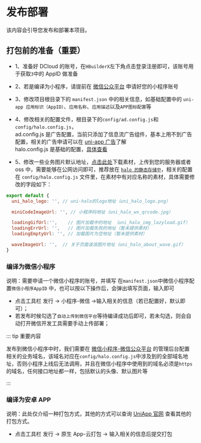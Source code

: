 # 发布部署

该内容会引导您发布和部署本项目。

## 打包前的准备（重要）

- 1、准备好 DCloud 的账号，在`HBuilderX`左下角点击登录注册即可，该账号用于获取`3`中的 AppID 做准备

- 2、若是编译为小程序，请提前在 [微信公众平台](https://mp.weixin.qq.com/) 申请好您的小程序账号

- 3、修改项目根目录下的 `manifest.json` 中的相关信息，如基础配置中的 `uni-app 应用标识（AppID）`、`应用名称`、`应用描述`以及`APP图标配置`等

- 4、修改相关的配置文件，根目录下的`config/ad.config.js`和`config/halo.config.js`，
  <br/>ad.config.js 是广告配置，当前只添加了信息流广告组件，基本上用不到广告配置，相关的广告申请可以在 [uni-app 广告](https://uniapp.dcloud.net.cn/component/ad.html)了解
  <br/>halo.config.js 是基础的配置，[具体查看](../guide/settings.md)

- 5、修改一些业务图片默认地址，[点击此处](../assets/uni-halo-images.zip)下载素材，上传到您的服务器或者 oss 中，需要能够在公网访问即可，推荐放在 [`halo 的静态存储中`](../problem/questions.md#_3、如何进入halo后台的静态存储上传文件？)，相关的配置在 `config/halo.config.js` 文件里，在素材中有对应名称的素材，具体需要修改的字段如下：

```javascript
export default {
  uni_halo_logo: '', // uni-halo的logo地址（uni_halo_logo.png）

  miniCodeImageUrl: '', // 小程序码地址（uni_halo_wx_qrcode.jpg）

  loadingGifUrl:'',    // 图片加载中的地址 （uni_halo_img_lazyload.gif）
  loadingErrUrl: '',   // 图片加载失败的地址（暂未提供素材）
  loadingEmptyUrl: '', // 加载图片为空地址（暂未提供素材）

  waveImageUrl: '',  // 关于页面波浪图片地址（uni_halo_about_wave.gif）
}
```

### 编译为微信小程序

说明：需要申请一个微信小程序的账号，并填写 在`manifest.json`中微信小程序配置`微信小程序AppID` 中，也可以按以下操作后，会弹出填写页面，输入即可

- 点击工具栏 发行 -> 小程序-微信 ->输入相关的信息（若已配置好，默认即可）；
- 若发布时候勾选了`自动上传到微信平台`等待编译成功后即可，若未勾选，则会自动打开微信开发工具需要手动上传部署；

::: tip 重要内容

发布到微信小程序中时，我们需要在 [微信小程序-微信公众平台](https://mp.weixin.qq.com/) 的管理后台配置相关的业务域名，该域名对应在`config/halo.config.js`中涉及到的全部域名地址，否则小程序上线后无法调用，并且在微信小程序中使用到的域名必须是`https`的域名，任何接口地址都一样，包括默认的头像、默认图片等

:::

### 编译为安卓 APP

说明：此处仅介绍一种打包方式，其他的方式可以查询 [UniApp 官网](https://uniapp.dcloud.net.cn/quickstart-hx.html#%E5%8F%91%E5%B8%83uni-app) 查看其他的打包方式。

- 点击工具栏 发行 -> 原生 App-云打包 -> 输入相关的信息后提交打包
